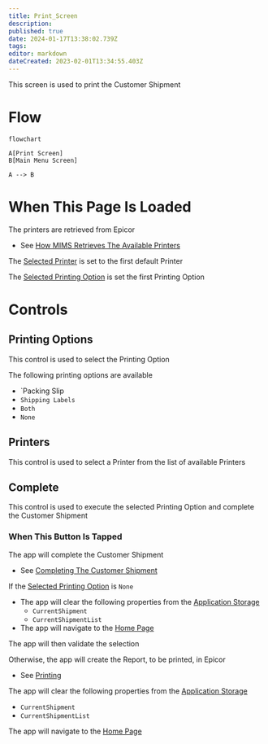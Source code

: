 ```yaml
---
title: Print_Screen
description: 
published: true
date: 2024-01-17T13:38:02.739Z
tags: 
editor: markdown
dateCreated: 2023-02-01T13:34:55.403Z
---
```


This screen is used to print the Customer Shipment

# Flow
```mermaid
flowchart

A[Print Screen]
B[Main Menu Screen]

A --> B
```

# When This Page Is Loaded
The printers are retrieved from Epicor
- See [How MIMS Retrieves The Available Printers](../../../Printing.md#how-mims-retrieves-the-available-printers)

The [Selected Printer](#printers) is set to the first default Printer

The [Selected Printing Option](#printing-options) is set the first Printing Option

# Controls
## Printing Options
This control is used to select the Printing Option

The following printing options are available
- `Packing Slip
- `Shipping Labels`
- `Both`
- `None`

## Printers
This control is used to select a Printer from the list of available Printers

## Complete
This control is used to execute the selected Printing Option and complete the Customer Shipment

### When This Button Is Tapped
The app will complete the Customer Shipment
- See [Completing The Customer Shipment](../Epicor_Processes.md#completing-the-customer-shipment)

If the [Selected Printing Option](#printing-options) is `None`
- The app will clear the following properties from the [Application Storage](../../../Application_Storage.md)
	- `CurrentShipment`
	- `CurrentShipmentList`
- The app will navigate to the [Home Page](../../Home_Page.md)

The app will then validate the selection

Otherwise, the app will create the Report, to be printed, in Epicor
- See [Printing](../Epicor_Processes.md#printing)

The app will clear the following properties from the [Application Storage](../../../Application_Storage.md)
- `CurrentShipment`
- `CurrentShipmentList`

The app will navigate to the [Home Page](../../Home_Page.md)